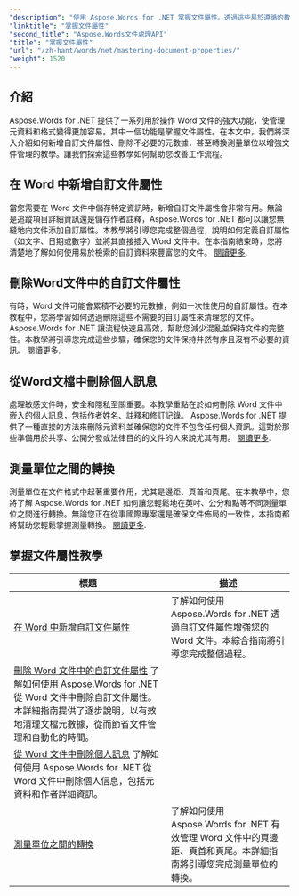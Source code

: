 ```yaml
---
"description": "使用 Aspose.Words for .NET 掌握文件屬性。透過這些易於遵循的教程，學習如何在 Word 文件中新增、刪除和轉換測量單位。"
"linktitle": "掌握文件屬性"
"second_title": "Aspose.Words文件處理API"
"title": "掌握文件屬性"
"url": "/zh-hant/words/net/mastering-document-properties/"
"weight": 1520
---
```


## 介紹  

Aspose.Words for .NET 提供了一系列用於操作 Word 文件的強大功能，使管理元資料和格式變得更加容易。其中一個功能是掌握文件屬性。在本文中，我們將深入介紹如何新增自訂文件屬性、刪除不必要的元數據，甚至轉換測量單位以增強文件管理的教學。讓我們探索這些教學如何幫助您改善工作流程。

## 在 Word 中新增自訂文件屬性  

當您需要在 Word 文件中儲存特定資訊時，新增自訂文件屬性會非常有用。無論是追蹤項目詳細資訊還是儲存作者註釋，Aspose.Words for .NET 都可以讓您無縫地向文件添加自訂屬性。本教學將引導您完成整個過程，說明如何定義自訂屬性（如文字、日期或數字）並將其直接插入 Word 文件中。在本指南結束時，您將清楚地了解如何使用易於檢索的自訂資料來豐富您的文件。 [閱讀更多](./adding-custom-document-properties-in-word/).

## 刪除Word文件中的自訂文件屬性  

有時，Word 文件可能會累積不必要的元數據，例如一次性使用的自訂屬性。在本教程中，您將學習如何透過刪除這些不需要的自訂屬性來清理您的文件。 Aspose.Words for .NET 讓流程快速且高效，幫助您減少混亂並保持文件的完整性。本教學將引導您完成這些步驟，確保您的文件保持井然有序且沒有不必要的資訊。 [閱讀更多](./remove-custom-document-properties-in-word-files/).

## 從Word文檔中刪除個人訊息  

處理敏感文件時，安全和隱私至關重要。本教學重點在於如何刪除 Word 文件中嵌入的個人訊息，包括作者姓名、註釋和修訂記錄。 Aspose.Words for .NET 提供了一種直接的方法來刪除元資料並確保您的文件不包含任何個人資訊。這對於那些準備用於共享、公開分發或法律目的的文件的人來說尤其有用。 [閱讀更多](./remove-personal-information-word-document/).

## 測量單位之間的轉換  

測量單位在文件格式中起著重要作用，尤其是邊距、頁首和頁尾。在本教學中，您將了解 Aspose.Words for .NET 如何讓您輕鬆地在英吋、公分和點等不同測量單位之間進行轉換。無論您正在從事國際專案還是確保文件佈局的一致性，本指南都將幫助您輕鬆掌握測量轉換。 [閱讀更多](./converting-between-measurement-units/).

 ## 掌握文件屬性教學
|標題 |描述 |
| --- | --- |
| [在 Word 中新增自訂文件屬性](./adding-custom-document-properties-in-word/) |了解如何使用 Aspose.Words for .NET 透過自訂文件屬性增強您的 Word 文件。本綜合指南將引導您完成整個過程。 |
| [刪除 Word 文件中的自訂文件屬性](./remove-custom-document-properties-in-word-files/) 了解如何使用 Aspose.Words for .NET 從 Word 文件中刪除自訂文件屬性。本詳細指南提供了逐步說明，以有效地清理文檔元數據，從而節省文件管理和自動化的時間。 |
| [從 Word 文件中刪除個人訊息](./remove-personal-information-word-document/) 了解如何使用 Aspose.Words for .NET 從 Word 文件中刪除個人信息，包括元資料和作者詳細資訊。 |
| [測量單位之間的轉換](./converting-between-measurement-units/) |了解如何使用 Aspose.Words for .NET 有效管理 Word 文件中的頁邊距、頁首和頁尾。本詳細指南將引導您完成測量單位的轉換。 |